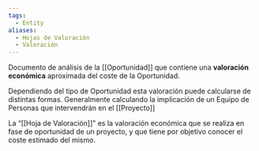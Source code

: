 ```yaml
---
tags:
  - Entity
aliases:
  - Hojas de Valoración
  - Valoración
---
```

Documento de análisis de la [[Oportunidad]] que contiene una **valoración económica** aproximada del coste de la Oportunidad.

Dependiendo del tipo de Oportunidad esta valoración puede calcularse de distintas formas. Generalmente calculando la implicación de un Equipo de Personas que intervendrán en el [[Proyecto]]

La  “[[Hoja de Valoración]]" es la valoración económica que se realiza en fase de oportunidad de un proyecto, y que tiene por objetivo conocer el coste estimado del mismo.


